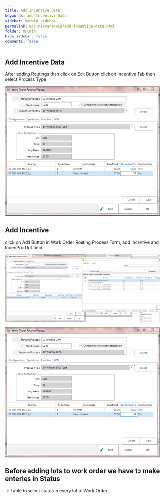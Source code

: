 ```yaml
---
title: Add Incentive Data
keywords: Add Incentive Data
sidebar: mpcwin_sidebar
permalink: mpc-nirvana-win/add-incentive-data.html
folder: MPCWin
hide_sidebar: false
comments: false
---
```


## Add Incentive Data

 After adding Routings then click on Edit Button click on Incentive Tab then select Process Type.

![](/images/work_order_routing_process.png)

## Add Incentive

click on Add Button in Work Order Routing Process Form, add Incentive and IncenProdTot field.

![](/images/select_basic_production_levels.png)

![](/images/work_order_routing_process.png)

## Before adding lots to work order we have to make enteries in Status
 -> Table to select status in every lot of Work Order.
